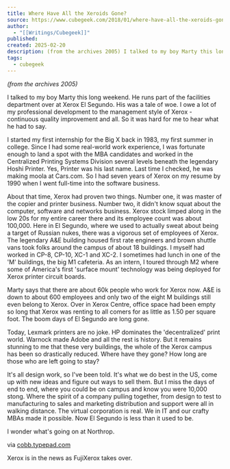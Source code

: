 ```yaml
---
title: Where Have All the Xeroids Gone?
source: https://www.cubegeek.com/2018/01/where-have-all-the-xeroids-gone.html
author:
  - "[[Writings/Cubegeek]]"
published: 
created: 2025-02-20
description: (from the archives 2005) I talked to my boy Marty this long weekend. He runs part of the facilities department over at Xerox El Segundo. His was a tale of woe. I owe a lot of my professional development to...
tags:
  - cubegeek
---
```

*(from the archives 2005)*

I talked to my boy Marty this long weekend. He runs part of the facilities department over at Xerox El Segundo. His was a tale of woe. I owe a lot of my professional development to the management style of Xerox - continuous quality improvement and all. So it was hard for me to hear what he had to say.

I started my first internship for the Big X back in 1983, my first summer in college. Since I had some real-world work experience, I was fortunate enough to land a spot with the MBA candidates and worked in the Centralized Printing Systems Division several levels beneath the legendary Hoshi Printer. Yes, Printer was his last name. Last time I checked, he was making moola at Cars.com. So I had seven years of Xerox on my resume by 1990 when I went full-time into the software business.

About that time, Xerox had proven two things. Number one, it was master of the copier and printer business. Number two, it didn't know squat about the computer, software and networks business. Xerox stock limped along in the low 20s for my entire career there and its employee count was about 100,000. Here in El Segundo, where we used to actually sweat about being a target of Russian nukes, there was a vigorous set of employees of Xerox. The legendary A&E building housed first rate engineers and brown shuttle vans took folks around the campus of about 18 buildings. I myself had worked in CP-8, CP-10, XC-1 and XC-2. I sometimes had lunch in one of the 'M' buildings, the big M1 cafeteria. As an intern, I toured through M2 where some of America's first 'surface mount' technology was being deployed for Xerox printer circuit boards.

Marty says that there are about 60k people who work for Xerox now. A&E is down to about 600 employees and only two of the eight M buildings still even belong to Xerox. Over in Xerox Centre, office space had been empty so long that Xerox was renting to all comers for as little as 1.50 per square foot. The boom days of El Segundo are long gone.

Today, Lexmark printers are no joke. HP dominates the 'decentralized' print world. Warnock made Adobe and all the rest is history. But it remains stunning to me that these very buildings, the whole of the Xerox campus has been so drastically reduced. Where have they gone? How long are those who are left going to stay?

It's all design work, so I've been told. It's what we do best in the US, come up with new ideas and figure out ways to sell them. But I miss the days of end to end, where you could be on campus and know you were 10,000 stong. Where the spirit of a company pulling together, from design to test to manufacturing to sales and marketing distribution and support were all in walking distance. The virtual corporation is real. We in IT and our crafty MBAs made it possible. Now El Segundo is less than it used to be.

I wonder what's going on at Northrop.

via [cobb.typepad.com](http://cobb.typepad.com/cobb/2005/06/where_have_all__1.html)

Xerox is in the news as FujiXerox takes over.